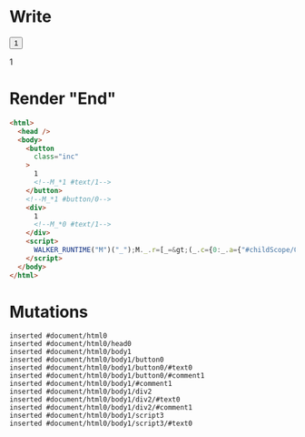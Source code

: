 # Write
  <button class=inc>1<!--M_*1 #text/1--></button><!--M_*1 #button/0--><div>1<!--M_*0 #text/1--></div><script>WALKER_RUNTIME("M")("_");M._.r=[_=>(_.c={0:_.a={"#childScope/0":_.b={x:1}},1:_.b},_.b["/"]=_._["packages/translator-tags/src/__tests__/fixtures/custom-tag-var/template.marko_0_data"](_.a),_.c),1,"packages/translator-tags/src/__tests__/fixtures/custom-tag-var/components/child.marko_0_x",0];M._.w()</script>


# Render "End"
```html
<html>
  <head />
  <body>
    <button
      class="inc"
    >
      1
      <!--M_*1 #text/1-->
    </button>
    <!--M_*1 #button/0-->
    <div>
      1
      <!--M_*0 #text/1-->
    </div>
    <script>
      WALKER_RUNTIME("M")("_");M._.r=[_=&gt;(_.c={0:_.a={"#childScope/0":_.b={x:1}},1:_.b},_.b["/"]=_._["packages/translator-tags/src/__tests__/fixtures/custom-tag-var/template.marko_0_data"](_.a),_.c),1,"packages/translator-tags/src/__tests__/fixtures/custom-tag-var/components/child.marko_0_x",0];M._.w()
    </script>
  </body>
</html>
```

# Mutations
```
inserted #document/html0
inserted #document/html0/head0
inserted #document/html0/body1
inserted #document/html0/body1/button0
inserted #document/html0/body1/button0/#text0
inserted #document/html0/body1/button0/#comment1
inserted #document/html0/body1/#comment1
inserted #document/html0/body1/div2
inserted #document/html0/body1/div2/#text0
inserted #document/html0/body1/div2/#comment1
inserted #document/html0/body1/script3
inserted #document/html0/body1/script3/#text0
```